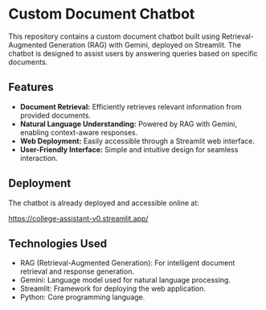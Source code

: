 # Custom Document Chatbot

This repository contains a custom document chatbot built using Retrieval-Augmented Generation (RAG) with Gemini, deployed on Streamlit. The chatbot is designed to assist users by answering queries based on specific documents.

## Features

- **Document Retrieval:** Efficiently retrieves relevant information from provided documents.
- **Natural Language Understanding:** Powered by RAG with Gemini, enabling context-aware responses.
- **Web Deployment:** Easily accessible through a Streamlit web interface.
- **User-Friendly Interface:** Simple and intuitive design for seamless interaction.

## Deployment

The chatbot is already deployed and accessible online at:

https://college-assistant-v0.streamlit.app/

## Technologies Used

- RAG (Retrieval-Augmented Generation): For intelligent document retrieval and response generation.
- Gemini: Language model used for natural language processing.
- Streamlit: Framework for deploying the web application.
- Python: Core programming language.
